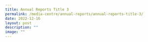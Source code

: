```yaml
---
title: Annual Reports Title 3
permalink: /media-centre/annual-reports/annual-reports-title-3/
date: 2022-12-16
layout: post
description: ""
image: ""
---
```


